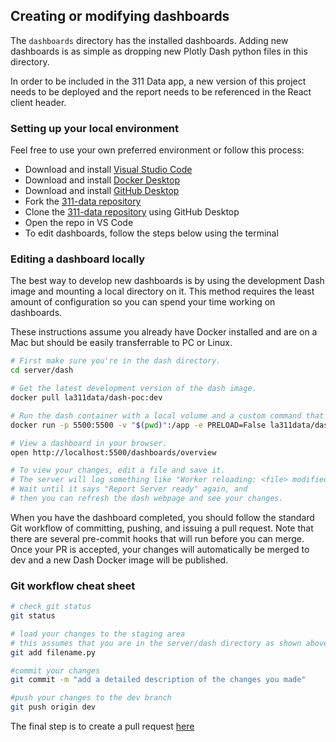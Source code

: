 ## Creating or modifying dashboards

The ```dashboards``` directory has the installed dashboards. Adding new dashboards is as simple as dropping new Plotly Dash python files in this directory.

In order to be included in the 311 Data app, a new version of this project needs to be deployed and the report needs to be referenced in the React client header.

### Setting up your local environment

Feel free to use your own preferred environment or follow this process:
- Download and install [Visual Studio Code](https://code.visualstudio.com/download)
- Download and install [Docker Desktop](https://docs.docker.com/desktop/)
- Download and install [GitHub Desktop](https://desktop.github.com/)
- Fork the [311-data repository](https://github.com/hackforla/311-data.git)
- Clone the [311-data repository](https://github.com/hackforla/311-data.git) using GitHub Desktop
- Open the repo in VS Code
- To edit dashboards, follow the steps below using the terminal

### Editing a dashboard locally

The best way to develop new dashboards is by using the development Dash image and mounting a local directory on it. This method requires the least amount of configuration so you can spend your time working on dashboards.

These instructions assume you already have Docker installed and are on a Mac but should be easily transferrable to PC or Linux. 

```zsh
# First make sure you're in the dash directory.
cd server/dash

# Get the latest development version of the dash image.
docker pull la311data/dash-poc:dev

# Run the dash container with a local volume and a custom command that enables reloading in gunicorn.
docker run -p 5500:5500 -v "$(pwd)":/app -e PRELOAD=False la311data/dash-poc gunicorn --bind 0.0.0.0:5500 --timeout 300 --workers 2 index:server --reload

# View a dashboard in your browser.
open http://localhost:5500/dashboards/overview

# To view your changes, edit a file and save it.
# The server will log something like "Worker reloading: <file> modified."
# Wait until it says "Report Server ready" again, and
# then you can refresh the dash webpage and see your changes.
```

When you have the dashboard completed, you should follow the standard Git workflow of committing, pushing, and issuing a pull request. Note that there are several pre-commit hooks that will run before you can merge. Once your PR is accepted, your changes will automatically be merged to dev and a new Dash Docker image will be published.

### Git workflow cheat sheet

```zsh
# check git status
git status

# load your changes to the staging area
# this assumes that you are in the server/dash directory as shown above
git add filename.py   

#commit your changes
git commit -m "add a detailed description of the changes you made"

#push your changes to the dev branch
git push origin dev
```
The final step is to create a pull request [here](https://github.com/hackforla/311-data/pulls)